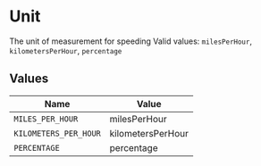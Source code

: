 # Unit

The unit of measurement for speeding  Valid values: `milesPerHour`, `kilometersPerHour`, `percentage`


## Values

| Name                  | Value                 |
| --------------------- | --------------------- |
| `MILES_PER_HOUR`      | milesPerHour          |
| `KILOMETERS_PER_HOUR` | kilometersPerHour     |
| `PERCENTAGE`          | percentage            |